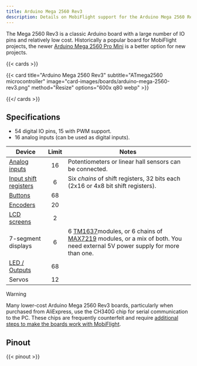 ```yaml
---
title: Arduino Mega 2560 Rev3
description: Details on MobiFlight support for the Arduino Mega 2560 Rev3
---
```


The Mega 2560 Rev3 is a classic Arduino board with a large number of IO pins and relatively low cost. Historically a popular board for MobiFlight projects, the newer [Arduino Mega 2560 Pro Mini](../arduino-mega-2560-pro-mini) is a better option for new projects.

{{< cards >}}

{{< card title="Arduino Mega 2560 Rev3" subtitle="ATmega2560 microcontroller" image="card-images/boards/arduino-mega-2560-rev3.png" method="Resize" options="600x q80 webp" >}}

{{</ cards >}}

## Specifications

- 54 digital IO pins, 15 with PWM support.
- 16 analog inputs (can be used as digital inputs).

| Device | Limit | Notes |
| ------------- | :-----------: | ----------- |
| [Analog inputs](/devices/potentiometer/) | 16 | Potentiometers or linear hall sensors can be connected. |
| [Input shift registers](/devices/input-shift-register/) | 6 | Six *chains* of shift registers, 32 bits each (2x16 or 4x8 bit shift registers). |
| [Buttons](/devices/button-switch/) | 68 | |
| [Encoders](/devices/encoder/) | 20 | |
| [LCD screens](/devices/lcd-display/) | 2 | |
| 7-segment displays | 6 | 6 [TM1637](/devices/seven-segment-tm1637/)modules, or 6 chains of [MAX7219](/devices/seven-segment-max7219/) modules, or a mix of both. You need external 5V power supply for more than one. |
| [LED / Outputs](/devices/led/) | 68 | |
| Servos | 12 | |

> [!WARNING]
> Many lower-cost Arduino Mega 2560 Rev3 boards, particularly when purchased from AliExpress, use the CH340G chip
> for serial communication to the PC. These chips are frequently counterfeit and require
> [additional steps to make the boards work with MobiFlight](https://www.badcasserole.com/arduino-nano-with-ch340-chips-connection-issues/).

## Pinout

{{< pinout >}}
